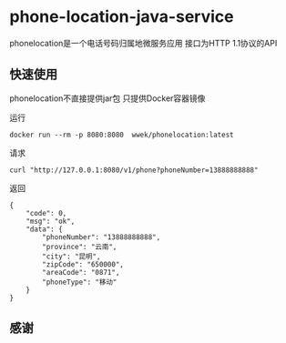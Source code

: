 # phone-location-java-service
phonelocation是一个电话号码归属地微服务应用
接口为HTTP 1.1协议的API

## 快速使用
phonelocation不直接提供jar包
只提供Docker容器镜像

运行
```
docker run --rm -p 8080:8080  wwek/phonelocation:latest
```

请求
```
curl "http://127.0.0.1:8080/v1/phone?phoneNumber=13888888888" 
```
返回
```
{
	"code": 0,
	"msg": "ok",
	"data": {
		"phoneNumber": "13888888888",
		"province": "云南",
		"city": "昆明",
		"zipCode": "650000",
		"areaCode": "0871",
		"phoneType": "移动"
	}
}
```


## 感谢
